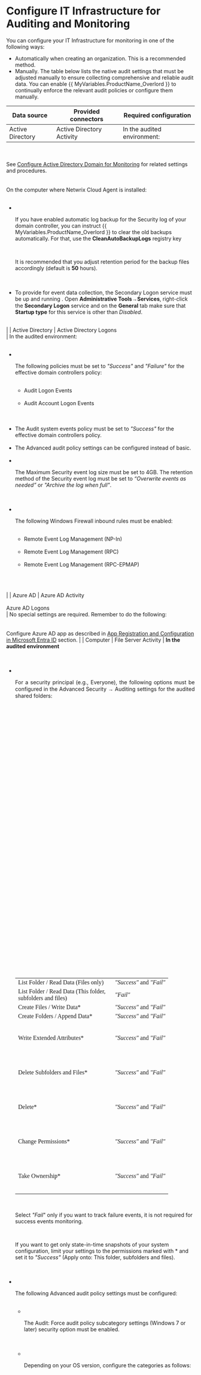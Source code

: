# Configure IT Infrastructure for Auditing and Monitoring

You can configure your IT Infrastructure for monitoring in one of the following ways:

- Automatically when creating an organization. This is a recommended method.
- Manually. The table below lists the native audit settings that must be adjusted manually to ensure collecting comprehensive and reliable audit data. You can enable {{ MyVariables.ProductName_Overlord }} to continually enforce the relevant audit policies or configure them manually.

| Data source | Provided connectors | Required configuration |
| --- | --- | --- |
| Active Directory | Active Directory Activity | In the audited environment:<br>
<br>                        <br>See [Configure Active Directory Domain for Monitoring](AD/ADManual.md)  for related settings and procedures.<br>
<br>                        <br>On the computer where Netwrix Cloud Agent is installed:<br><ul>
<br>                            <li>
<br>                                <p style="text-align: left;">If you have enabled automatic log backup for the Security log of your domain controller, you can instruct {{ MyVariables.ProductName_Overlord }} to clear the old backups automatically. For that, use the <b>CleanAutoBackupLogs</b> registry key</p>
<br>                                <p class="Note">It is recommended that you adjust retention period for the backup files accordingly (default is <b>50</b> hours). </p>
<br>                            </li>
<br>                            <li>To provide for event data collection, the <span class="semibold">Secondary Logon</span> service must be up and running . Open <b>Administrative Tools</b><span style="font-family: 'Times New Roman'">→</span><b>Services</b>, right-click the <b>Secondary Logon</b> service and on the <b>General</b> tab make sure that <b>Startup type</b> for this service is other than <i>Disabled</i>.</li>
<br>                        </ul> |
| Active Directory | Active Directory Logons<br> | In the audited environment:<br><ul>
<br>                            <li>
<br>                                <p>The following policies must be set to  <i>"Success"</i> and <i>"Failure"</i> for the effective domain controllers policy:</p><ul>
<br>                                    <li><span class="semibold">Audit Logon Events</span>
<br>                                    </li>
<br>                                    <li><span class="semibold">Audit Account Logon Events</span>
<br>                                    </li>
<br>                                </ul>
<br>                            </li>
<br>                            <li>The <span class="semibold">Audit system events</span> policy must be set to <i>"Success"</i> for the effective domain controllers policy.</li>
<br>                            <li>The Advanced audit policy settings can be configured instead of basic.</li>
<br>                            <li>
<br>                                <p>The <span class="semibold">Maximum Security event log</span> size  must be set to  4GB. The retention method of the <span class="semibold">Security event log</span> must be set to <i>“Overwrite events as needed”</i> or <i>"Archive the log when full"</i>.</p>
<br>                            </li>
<br>                            <li>
<br>                                <p>The following Windows Firewall inbound rules must be enabled:</p><ul>
<br>                                    <li>Remote Event Log Management (NP-In)</li>
<br>                                    <li>Remote Event Log Management (RPC)</li>
<br>                                    <li>Remote Event Log Management (RPC-EPMAP)</li>
<br>                                </ul>
<br>                            </li>
<br>                        </ul> |
| Azure AD | Azure AD Activity
<br>                        <br>Azure AD Logons<br> | No special settings are required. Remember to do the following:<br>
<br>                        <br>Configure Azure AD app  as described in [App Registration and Configuration in Microsoft Entra ID](EntraID/RegisterConfig.md)  section. |
| Computer | File Server Activity | **In the audited environment**<br>                        <br><ul>
<br>                            <li>
<br>                                <p style="text-align: justify;">For a security principal (e.g., <span class="semibold">Everyone</span>), the following options must be configured in the <span class="semibold">Advanced Security <span style="font-family: 'Open Sans'">→</span> Auditing</span> settings for the audited shared folders:</p>
<br>                                <table style="width: 100%;margin-left: auto;margin-right: auto;mc-table-style: url('../../Resources/TableStyles/Sb Table 1.css');" class="TableStyle-Sb_Table_1" cellspacing="21">
<br>                                    <col style="width: 259px;" class="TableStyle-Sb_Table_1-Column-Column1">
<br>                                    <col class="TableStyle-Sb_Table_1-Column-Column1">
<br>                                    <tbody>
<br>                                        <tr class="TableStyle-Sb_Table_1-Body-Body1">
<br>                                            <td class="TableStyle-Sb_Table_1-BodyE-Column1-Body1" style="font-family: Calibri;">	List Folder / Read Data (Files only)</td>
<br>                                            <td class="TableStyle-Sb_Table_1-BodyD-Column1-Body1" style="font-family: Calibri;"><i>"Success"</i> and <i>"Fail"</i></td>
<br>                                        </tr>
<br>                                        <tr class="TableStyle-Sb_Table_1-Body-Body2">
<br>                                            <td class="TableStyle-Sb_Table_1-BodyE-Column1-Body2" style="font-family: Calibri;">List Folder / Read Data (This folder, subfolders and files)</td>
<br>                                            <td class="TableStyle-Sb_Table_1-BodyD-Column1-Body2" style="font-family: Calibri;"><i>"Fail"</i>
<br>                                            </td>
<br>                                        </tr>
<br>                                        <tr class="TableStyle-Sb_Table_1-Body-Body1">
<br>                                            <td class="TableStyle-Sb_Table_1-BodyE-Column1-Body1" style="font-family: Calibri;">Create Files / Write Data*</td>
<br>                                            <td class="TableStyle-Sb_Table_1-BodyD-Column1-Body1" style="font-family: Calibri;"><i>"Success"</i> and <i>"Fail"</i></td>
<br>                                        </tr>
<br>                                        <tr class="TableStyle-Sb_Table_1-Body-Body2">
<br>                                            <td class="TableStyle-Sb_Table_1-BodyE-Column1-Body2" style="font-family: Calibri;">Create Folders / Append Data*</td>
<br>                                            <td class="TableStyle-Sb_Table_1-BodyD-Column1-Body2" style="font-family: Calibri;"><i>"Success"</i> and <i>"Fail"</i></td>
<br>                                        </tr>
<br>                                        <tr class="TableStyle-Sb_Table_1-Body-Body1">
<br>                                            <td class="TableStyle-Sb_Table_1-BodyE-Column1-Body1" style="font-family: Calibri;">
<br>                                                <p>Write Extended Attributes*</p>
<br>                                            </td>
<br>                                            <td class="TableStyle-Sb_Table_1-BodyD-Column1-Body1" style="font-family: Calibri;"><i>"Success"</i> and <i>"Fail"</i></td>
<br>                                        </tr>
<br>                                        <tr class="TableStyle-Sb_Table_1-Body-Body2">
<br>                                            <td class="TableStyle-Sb_Table_1-BodyE-Column1-Body2" style="font-family: Calibri;">
<br>                                                <p>Delete Subfolders and Files*</p>
<br>                                            </td>
<br>                                            <td class="TableStyle-Sb_Table_1-BodyD-Column1-Body2" style="font-family: Calibri;"><i>"Success"</i> and <i>"Fail"</i></td>
<br>                                        </tr>
<br>                                        <tr class="TableStyle-Sb_Table_1-Body-Body1">
<br>                                            <td class="TableStyle-Sb_Table_1-BodyE-Column1-Body1" style="font-family: Calibri;">
<br>                                                <p>	Delete*</p>
<br>                                            </td>
<br>                                            <td class="TableStyle-Sb_Table_1-BodyD-Column1-Body1" style="font-family: Calibri;"><i>"Success"</i> and <i>"Fail"</i></td>
<br>                                        </tr>
<br>                                        <tr class="TableStyle-Sb_Table_1-Body-Body2">
<br>                                            <td class="TableStyle-Sb_Table_1-BodyE-Column1-Body2" style="font-family: Calibri;">
<br>                                                <p>Change Permissions*</p>
<br>                                            </td>
<br>                                            <td class="TableStyle-Sb_Table_1-BodyD-Column1-Body2" style="font-family: Calibri;"><i>"Success"</i> and <i>"Fail"</i></td>
<br>                                        </tr>
<br>                                        <tr class="TableStyle-Sb_Table_1-Body-Body1">
<br>                                            <td class="TableStyle-Sb_Table_1-BodyB-Column1-Body1" style="font-family: Calibri;">
<br>                                                <p>Take Ownership*</p>
<br>                                            </td>
<br>                                            <td class="TableStyle-Sb_Table_1-BodyA-Column1-Body1" style="font-family: Calibri;"><i>"Success"</i> and <i>"Fail"</i></td>
<br>                                        </tr>
<br>                                    </tbody>
<br>                                </table>
<br>                                <p class="Note">Select <i>"Fail</i>" only if you want to track failure events, it is not required for success events monitoring. </p>
<br>                                <p class="Note_continue">If you want to get only state-in-time snapshots of your system configuration, limit your settings to the permissions marked with * and set it to <i>"Success"</i> (Apply onto: This folder, subfolders and files).</p>
<br>                            </li>
<br>                            <li style="text-align: left;">
<br>                                <p>The following <span class="semibold">Advanced audit policy</span> settings must be configured:</p><ul>
<br>                                    <li>
<br>                                        <p>The <span class="semibold">Audit: Force audit policy subcategory settings (Windows 7 or later)</span> security option must be enabled.</p>
<br>                                    </li>
<br>                                    <li>
<br>                                        <p>Depending on your OS version, configure the categories as follows:</p>
<br>                                        <table style="margin-left: 0;margin-right: auto;width: 450px;mc-table-style: url('../../Resources/TableStyles/Sb Table 1.css');" class="TableStyle-Sb_Table_1" cellspacing="21">
<br>                                            <col style="width: 250px;" class="TableStyle-Sb_Table_1-Column-Column1">
<br>                                            <col style="width: 200px;" class="TableStyle-Sb_Table_1-Column-Column1">
<br>                                            <tbody>
<br>                                                <tr class="TableStyle-Sb_Table_1-Body-Body1">
<br>                                                    <td colspan="2" style="text-align: center;font-family: Calibri;" class="TableStyle-Sb_Table_1-BodyD-Column1-Body1"><span class="semibold">Windows Server 2008</span>
<br>                                                    </td>
<br>                                                </tr>
<br>                                                <tr style="height: 25px;" class="TableStyle-Sb_Table_1-Body-Body2">
<br>                                                    <td style="text-align: center;font-family: Calibri;" colspan="2" class="TableStyle-Sb_Table_1-BodyD-Column1-Body2"><span class="semibold">Object Access</span>
<br>                                                    </td>
<br>                                                </tr>
<br>                                                <tr class="TableStyle-Sb_Table_1-Body-Body1">
<br>                                                    <td style="font-family: Calibri;" class="TableStyle-Sb_Table_1-BodyE-Column1-Body1"><span style="font-family: 'Open Sans';">Audit File Share</span>
<br>                                                    </td>
<br>                                                    <td class="TableStyle-Sb_Table_1-BodyD-Column1-Body1" style="font-family: Calibri;"><i>"Success"</i>
<br>                                                    </td>
<br>                                                </tr>
<br>                                                <tr class="TableStyle-Sb_Table_1-Body-Body2">
<br>                                                    <td style="font-family: Calibri;" class="TableStyle-Sb_Table_1-BodyE-Column1-Body2"><span style="font-family: 'Open Sans';">Audit File System</span>
<br>                                                    </td>
<br>                                                    <td class="TableStyle-Sb_Table_1-BodyD-Column1-Body2" style="font-family: Calibri;"><i>"Success"</i> and <i>"Failure"</i></td>
<br>                                                </tr>
<br>                                                <tr class="TableStyle-Sb_Table_1-Body-Body1">
<br>                                                    <td style="font-family: Calibri;" class="TableStyle-Sb_Table_1-BodyE-Column1-Body1"><span style="font-family: 'Open Sans';">Audit Handle Manipulation</span>
<br>                                                    </td>
<br>                                                    <td class="TableStyle-Sb_Table_1-BodyD-Column1-Body1" style="font-family: Calibri;"><i>"Success"</i> and <i>"Failure"</i></td>
<br>                                                </tr>
<br>                                                <tr class="TableStyle-Sb_Table_1-Body-Body2">
<br>                                                    <td style="text-align: center;font-family: Calibri;" colspan="2" class="TableStyle-Sb_Table_1-BodyD-Column1-Body2"><span class="semibold">Logon/Logoff</span>
<br>                                                    </td>
<br>                                                </tr>
<br>                                                <tr class="TableStyle-Sb_Table_1-Body-Body1">
<br>                                                    <td class="TableStyle-Sb_Table_1-BodyE-Column1-Body1" style="font-family: Calibri;">Logon</td>
<br>                                                    <td class="TableStyle-Sb_Table_1-BodyD-Column1-Body1" style="font-family: Calibri;"><i>"Success"</i>
<br>                                                    </td>
<br>                                                </tr>
<br>                                                <tr class="TableStyle-Sb_Table_1-Body-Body2">
<br>                                                    <td class="TableStyle-Sb_Table_1-BodyE-Column1-Body2" style="font-family: Calibri;">Logoff</td>
<br>                                                    <td class="TableStyle-Sb_Table_1-BodyD-Column1-Body2" style="font-family: Calibri;"><i>"Success"</i>
<br>                                                    </td>
<br>                                                </tr>
<br>                                                <tr class="TableStyle-Sb_Table_1-Body-Body1">
<br>                                                    <td colspan="2" style="text-align: center;font-family: Calibri;" class="TableStyle-Sb_Table_1-BodyD-Column1-Body1"><span class="semibold">Policy Change</span>
<br>                                                    </td>
<br>                                                </tr>
<br>                                                <tr class="TableStyle-Sb_Table_1-Body-Body2">
<br>                                                    <td class="TableStyle-Sb_Table_1-BodyE-Column1-Body2" style="font-family: Calibri;">Audit Audit Policy Change</td>
<br>                                                    <td class="TableStyle-Sb_Table_1-BodyD-Column1-Body2" style="font-family: Calibri;"><i>"Success"</i>
<br>                                                    </td>
<br>                                                </tr>
<br>                                                <tr class="TableStyle-Sb_Table_1-Body-Body1">
<br>                                                    <td colspan="2" style="text-align: center;font-family: Calibri;" class="TableStyle-Sb_Table_1-BodyD-Column1-Body1"><span class="semibold">System</span>
<br>                                                    </td>
<br>                                                </tr>
<br>                                                <tr class="TableStyle-Sb_Table_1-Body-Body2">
<br>                                                    <td style="font-family: Calibri;" class="TableStyle-Sb_Table_1-BodyE-Column1-Body2"><span style="font-family: 'Open Sans';">Security State Change</span>
<br>                                                    </td>
<br>                                                    <td class="TableStyle-Sb_Table_1-BodyD-Column1-Body2" style="font-family: Calibri;"><i>"Success"</i>
<br>                                                    </td>
<br>                                                </tr>
<br>                                                <tr class="TableStyle-Sb_Table_1-Body-Body1">
<br>                                                    <td colspan="2" style="text-align: center;font-family: Calibri;" class="TableStyle-Sb_Table_1-BodyD-Column1-Body1"><span class="semibold">Windows Server 2008 R2 / Windows 7 and above</span>
<br>                                                    </td>
<br>                                                </tr>
<br>                                                <tr class="TableStyle-Sb_Table_1-Body-Body2">
<br>                                                    <td style="text-align: center;font-family: Calibri;" colspan="2" class="TableStyle-Sb_Table_1-BodyD-Column1-Body2"><span class="semibold">Object Access</span>
<br>                                                    </td>
<br>                                                </tr>
<br>                                                <tr class="TableStyle-Sb_Table_1-Body-Body1">
<br>                                                    <td style="text-align: left;font-family: Calibri;" class="TableStyle-Sb_Table_1-BodyE-Column1-Body1"><span style="font-family: 'Open Sans';">Audit File Share</span>
<br>                                                    </td>
<br>                                                    <td class="TableStyle-Sb_Table_1-BodyD-Column1-Body1" style="font-family: Calibri;"><i>"Success"</i>
<br>                                                    </td>
<br>                                                </tr>
<br>                                                <tr class="TableStyle-Sb_Table_1-Body-Body2">
<br>                                                    <td style="text-align: left;font-family: Calibri;" class="TableStyle-Sb_Table_1-BodyE-Column1-Body2"><span style="font-family: 'Open Sans';">Audit File System</span>
<br>                                                    </td>
<br>                                                    <td class="TableStyle-Sb_Table_1-BodyD-Column1-Body2" style="font-family: Calibri;"><i>"Success"</i> and <i>"Failure"</i></td>
<br>                                                </tr>
<br>                                                <tr class="TableStyle-Sb_Table_1-Body-Body1">
<br>                                                    <td style="text-align: left;font-family: Calibri;" class="TableStyle-Sb_Table_1-BodyE-Column1-Body1"><span style="font-family: 'Open Sans';">Audit Handle Manipulation</span>
<br>                                                    </td>
<br>                                                    <td class="TableStyle-Sb_Table_1-BodyD-Column1-Body1" style="font-family: Calibri;"><i>"Success"</i> and <i>"Failure"</i></td>
<br>                                                </tr>
<br>                                                <tr class="TableStyle-Sb_Table_1-Body-Body2">
<br>                                                    <td style="text-align: left;font-family: Calibri;" class="TableStyle-Sb_Table_1-BodyE-Column1-Body2"><span class="semibold">Audit Detailed file share</span>
<br>                                                    </td>
<br>                                                    <td class="TableStyle-Sb_Table_1-BodyD-Column1-Body2" style="font-family: Calibri;"><i>"Failure"</i>
<br>                                                    </td>
<br>                                                </tr>
<br>                                                <tr class="TableStyle-Sb_Table_1-Body-Body1">
<br>                                                    <td style="text-align: center;font-family: Calibri;" colspan="2" class="TableStyle-Sb_Table_1-BodyD-Column1-Body1"><span class="semibold">Logon/Logoff</span>
<br>                                                    </td>
<br>                                                </tr>
<br>                                                <tr class="TableStyle-Sb_Table_1-Body-Body2">
<br>                                                    <td style="text-align: left;font-family: Calibri;" class="TableStyle-Sb_Table_1-BodyE-Column1-Body2">Logon</td>
<br>                                                    <td class="TableStyle-Sb_Table_1-BodyD-Column1-Body2" style="font-family: Calibri;"><i>"Success"</i>
<br>                                                    </td>
<br>                                                </tr>
<br>                                                <tr class="TableStyle-Sb_Table_1-Body-Body1">
<br>                                                    <td style="text-align: left;font-family: Calibri;" class="TableStyle-Sb_Table_1-BodyE-Column1-Body1">Logoff</td>
<br>                                                    <td class="TableStyle-Sb_Table_1-BodyD-Column1-Body1" style="font-family: Calibri;"><i>"Success"</i>
<br>                                                    </td>
<br>                                                </tr>
<br>                                                <tr class="TableStyle-Sb_Table_1-Body-Body2">
<br>                                                    <td style="text-align: center;font-family: Calibri;" colspan="2" class="TableStyle-Sb_Table_1-BodyD-Column1-Body2"><span class="semibold">Policy Change</span>
<br>                                                    </td>
<br>                                                </tr>
<br>                                                <tr class="TableStyle-Sb_Table_1-Body-Body1">
<br>                                                    <td style="text-align: left;font-family: Calibri;" class="TableStyle-Sb_Table_1-BodyE-Column1-Body1">Audit Audit Policy Change</td>
<br>                                                    <td class="TableStyle-Sb_Table_1-BodyD-Column1-Body1" style="font-family: Calibri;"><i>"Success"</i>
<br>                                                    </td>
<br>                                                </tr>
<br>                                                <tr class="TableStyle-Sb_Table_1-Body-Body2">
<br>                                                    <td style="text-align: center;font-family: Calibri;" colspan="2" class="TableStyle-Sb_Table_1-BodyD-Column1-Body2"><span class="semibold">System</span>
<br>                                                    </td>
<br>                                                </tr>
<br>                                                <tr class="TableStyle-Sb_Table_1-Body-Body1">
<br>                                                    <td style="text-align: left;font-family: Calibri;" class="TableStyle-Sb_Table_1-BodyB-Column1-Body1"><span style="font-family: 'Open Sans';">Security State Change</span>
<br>                                                    </td>
<br>                                                    <td class="TableStyle-Sb_Table_1-BodyA-Column1-Body1" style="font-family: Calibri;"><i>"Success"</i>
<br>                                                    </td>
<br>                                                </tr>
<br>                                            </tbody>
<br>                                        </table>
<br>                                        <p>If you want to get only state-in-time snapshots of your system configuration, limit your audit settings to the following  policies:</p>
<br>                                        <table style="margin-left: 0;margin-right: auto;mc-table-style: url('../../Resources/TableStyles/Sb Table 1.css');" class="TableStyle-Sb_Table_1" cellspacing="21">
<br>                                            <col style="width: 250px;" class="TableStyle-Sb_Table_1-Column-Column1">
<br>                                            <col style="width: 200px;" class="TableStyle-Sb_Table_1-Column-Column1">
<br>                                            <tbody>
<br>                                                <tr class="TableStyle-Sb_Table_1-Body-Body1">
<br>                                                    <td colspan="2" style="text-align: center;" class="TableStyle-Sb_Table_1-BodyD-Column1-Body1">
<br>                                                        <p colspan="2" style="text-align: center;"><span class="semibold">Object Access</span>
<br>                                                        </p>
<br>                                                    </td>
<br>                                                </tr>
<br>                                                <tr class="TableStyle-Sb_Table_1-Body-Body2">
<br>                                                    <td class="TableStyle-Sb_Table_1-BodyE-Column1-Body2">
<br>                                                        <p>Audit File System</p>
<br>                                                    </td>
<br>                                                    <td class="TableStyle-Sb_Table_1-BodyD-Column1-Body2">
<br>                                                        <p><i>"Success"</i>
<br>                                                        </p>
<br>                                                    </td>
<br>                                                </tr>
<br>                                                <tr class="TableStyle-Sb_Table_1-Body-Body1">
<br>                                                    <td class="TableStyle-Sb_Table_1-BodyE-Column1-Body1">
<br>                                                        <p>Audit Handle Manipulation</p>
<br>                                                    </td>
<br>                                                    <td style="font-style: italic;" class="TableStyle-Sb_Table_1-BodyD-Column1-Body1">"Success"</td>
<br>                                                </tr>
<br>                                                <tr class="TableStyle-Sb_Table_1-Body-Body2">
<br>                                                    <td class="TableStyle-Sb_Table_1-BodyE-Column1-Body2">
<br>                                                        <p>Audit File Share</p>
<br>                                                    </td>
<br>                                                    <td style="font-style: italic;" class="TableStyle-Sb_Table_1-BodyD-Column1-Body2">"Success"</td>
<br>                                                </tr>
<br>                                                <tr class="TableStyle-Sb_Table_1-Body-Body1">
<br>                                                    <td colspan="2" style="text-align: center;" class="TableStyle-Sb_Table_1-BodyD-Column1-Body1">
<br>                                                        <p colspan="2" style="text-align: center;"><span class="semibold">Policy Change</span>
<br>                                                        </p>
<br>                                                    </td>
<br>                                                </tr>
<br>                                                <tr class="TableStyle-Sb_Table_1-Body-Body2">
<br>                                                    <td class="TableStyle-Sb_Table_1-BodyB-Column1-Body2">
<br>                                                        <p>Audit Audit Policy Change</p>
<br>                                                    </td>
<br>                                                    <td class="TableStyle-Sb_Table_1-BodyA-Column1-Body2">
<br>                                                        <p style="font-style: italic;">"Success"</p>
<br>                                                    </td>
<br>                                                </tr>
<br>                                            </tbody>
<br>                                        </table>
<br>                                    </li>
<br>                                </ul>
<br>                            </li>
<br>                            <li>
<br>                                <p>The following legacy policies can be configured instead of advanced:</p><ul>
<br>                                    <li style="text-align: left;"><span class="semibold">Audit object access</span> policy  must set to <i>"Success"</i> and <i>"Failure"</i>.</li>
<br>                                    <li>
<br>                                        <p><span class="semibold">Audit logon events</span> policy must be set to <i>"Success"</i>.</p>
<br>                                    </li>
<br>                                    <li>
<br>                                        <p><span class="semibold">Audit system events</span> policy must be set to <i>"Success"</i>.</p>
<br>                                    </li>
<br>                                    <li style="text-align: left;"><span class="semibold">Audit policy change</span> must be set to <i>"Success"</i>.</li>
<br>                                </ul>
<br>                            </li>
<br>                            <li>
<br>                                <p>The <span class="semibold"> Security event log maximum size</span>  must be set to 4GB. The retention method of the <span class="semibold">Security event log</span> must be set to <i>“Overwrite events as needed”</i>.</p>
<br>                            </li>
<br>                            <li style="text-align: left;">The <span class="semibold">Remote Registry</span> service must be started.</li>
<br>                            <li style="text-align: left;">The following inbound Firewall rules must be enabled:<ul><li>Remote Event Log Management (NP-In)*</li><li>Remote Event Log Management (RPC)*</li><li>Remote Event Log Management (RPC-EPMAP)*</li><li>Windows Management Instrumentation (ASync-In)</li><li>Windows Management Instrumentation (DCOM-In)</li><li>Windows Management Instrumentation (WMI-In)</li><li><p>Network Discovery (NB-Name-In)</p></li><li>File and Printer Sharing (NB-Name-In)</li><li><p>File and Printer Sharing (Echo Request - ICMPv4-In)</p></li><li><p>File and Printer Sharing (Echo Request - ICMPv6-In)</p><p class="Note">The rules marked with * are required only if you do not want to use network traffic compression for auditing.</p><p class="Note">If you plan to audit Windows Server 2019 or Windows 10 Update 1803 without network compression service, make sure the following inbound connection rules are enabled:</p><ul><li class="Note">Remote Scheduled Tasks Management (RPC)</li><li class="Note">Remote Scheduled Tasks Management (RPC-EMAP)</li></ul></li></ul></li>
<br>                        </ul> |
| SharePoint Online | SharePoint Online Activity | No special settings are required. Remember to do the following:<br>
<br>                        <br>Configure Azure AD app  as described in [App Registration and Configuration in Microsoft Entra ID](EntraID/RegisterConfig.md) . |